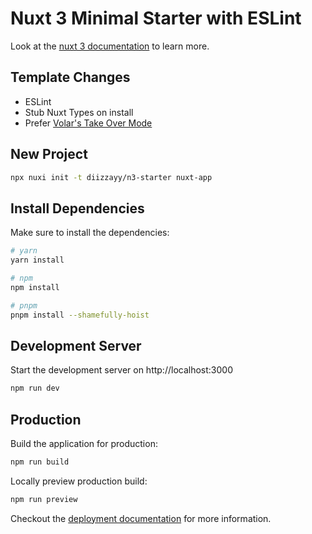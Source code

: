# Nuxt 3 Minimal Starter with ESLint

Look at the [nuxt 3 documentation](https://v3.nuxtjs.org) to learn more.

## Template Changes

- ESLint
- Stub Nuxt Types on install
- Prefer [Volar's Take Over Mode](https://github.com/johnsoncodehk/volar/discussions/471)

## New Project

```sh
npx nuxi init -t diizzayy/n3-starter nuxt-app 
```

## Install Dependencies

Make sure to install the dependencies:

```bash
# yarn
yarn install

# npm
npm install

# pnpm
pnpm install --shamefully-hoist
```

## Development Server

Start the development server on http://localhost:3000

```bash
npm run dev
```

## Production

Build the application for production:

```bash
npm run build
```

Locally preview production build:

```bash
npm run preview
```

Checkout the [deployment documentation](https://v3.nuxtjs.org/guide/deploy/presets) for more information.
